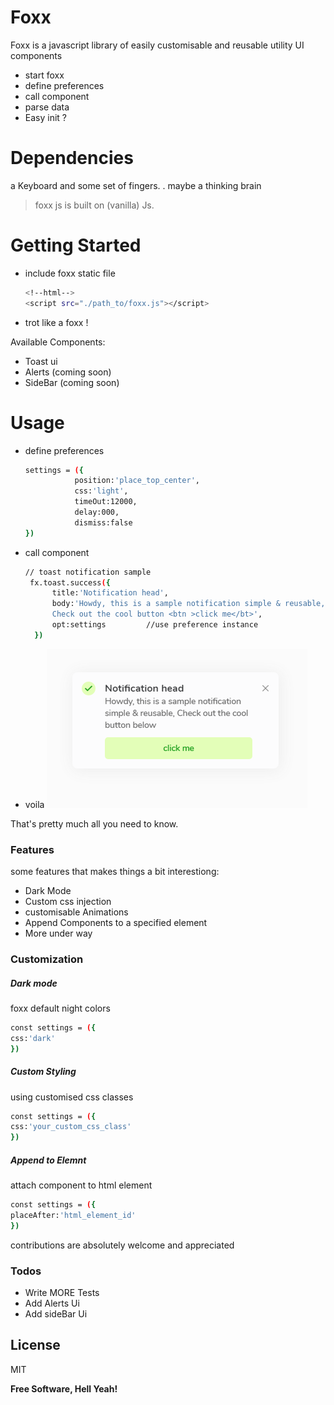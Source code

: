 # Foxx



Foxx is a javascript library of easily customisable and reusable utility UI components

  - start foxx
  - define preferences
  - call component
  - parse data
  - Easy init ?

# Dependencies
a Keyboard and some set of fingers. . maybe a thinking brain
> foxx js is built on (vanilla) Js.


# Getting Started

  - include foxx static file
    ```sh
    <!--html-->
    <script src="./path_to/foxx.js"></script>
    ```
  - trot like a foxx !


Available Components:
  - Toast ui
  - Alerts (coming soon)
  - SideBar (coming soon)

# Usage

  - define  preferences
    ```sh
    settings = ({
               position:'place_top_center',
               css:'light',
               timeOut:12000,
               delay:000,
               dismiss:false
    })
    ```
  - call component
    ```sh
    // toast notification sample
     fx.toast.success({
          title:'Notification head',
          body:'Howdy, this is a sample notification simple & reusable,
          Check out the cool button <btn >click me</bt>',
          opt:settings         //use preference instance
      })   
    ```
  - voila
    ![sample image](https://github.com/Codecherub/foxx/blob/master/cog/easy.PNG)

That's pretty much all you need to know.

### Features

some features that makes things a bit interestiong:
* Dark Mode 
* Custom css injection
* customisable Animations
* Append Components to a specified element
* More under way

### Customization

##### Dark mode

foxx default night colors

```sh
const settings = ({
css:'dark'
})
```
##### Custom Styling

using customised css classes

```sh
const settings = ({
css:'your_custom_css_class'
})
```

##### Append to Elemnt

attach component to html element

```sh
const settings = ({
placeAfter:'html_element_id'
})
```

contributions are absolutely welcome and appreciated

### Todos

 - Write MORE Tests
 - Add Alerts Ui
 - Add sideBar Ui

License
----

MIT


**Free Software, Hell Yeah!**